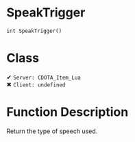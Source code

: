 # SpeakTrigger
```
int SpeakTrigger()
```
# Class
✔ `Server: CDOTA_Item_Lua`  
✖ `Client: undefined`  

# Function Description
Return the type of speech used.
